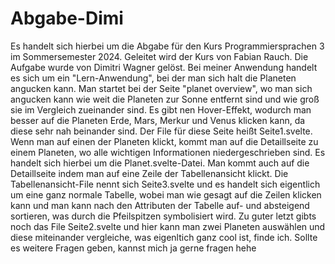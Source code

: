 # Abgabe-Dimi
 Es handelt sich hierbei um die Abgabe für den Kurs Programmiersprachen 3 im Sommersemester 2024. Geleitet wird der Kurs von Fabian Rauch. Die Aufgabe wurde von Dimitri Wagner gelöst.
 Bei meiner Anwendung handelt es sich um ein "Lern-Anwendung", bei der man sich halt die Planeten angucken kann.
 Man startet bei der Seite "planet overview", wo man sich angucken kann wie weit die Planeten zur Sonne entfernt sind
 und wie groß sie im Vergleich zueinander sind. Es gibt nen Hover-Effekt, wodurch man besser auf die Planeten
 Erde, Mars, Merkur und Venus klicken kann, da diese sehr nah beinander sind. Der File für diese Seite heißt Seite1.svelte.
 Wenn man auf einen der Planeten klickt, kommt man auf die Detaillseite zu einem Planeten, wo alle wichtigen Informationen
 niedergeschrieben sind. Es handelt sich hierbei um die Planet.svelte-Datei.
 Man kommt auch auf die Detaillseite indem man auf eine Zeile der Tabellenansicht klickt. Die Tabellenansicht-File nennt
 sich Seite3.svelte und es handelt sich eigentlich um eine ganz normale Tabelle, wobei man wie gesagt auf die Zeilen klicken kann
 und man kann nach den Attributen der Tabelle auf- und absteigend sortieren, was durch die Pfeilspitzen symbolisiert wird.
 Zu guter letzt gibts noch das File Seite2.svelte und hier kann man zwei Planeten auswählen und diese miteinander vergleiche, was
 eigenltich ganz cool ist, finde ich.
 Sollte es weitere Fragen geben, kannst mich ja gerne fragen hehe

